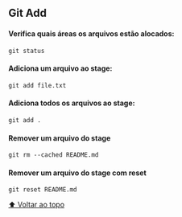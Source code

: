 ## Git Add


#### Verifica quais áreas os arquivos estão alocados:
```
git status
```

#### Adiciona um arquivo ao stage:

```
git add file.txt
```

#### Adiciona todos os arquivos ao stage:
```
git add .
```
#### Remover um arquivo do stage
```
git rm --cached README.md
```

#### Remover um arquivo do stage com reset
```
git reset README.md
```


[⬆ Voltar ao topo](#git)<br />
